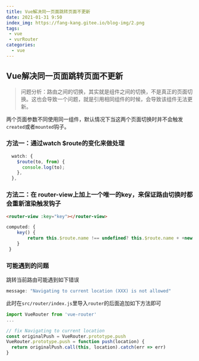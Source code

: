 ```yaml
---
title: Vue解决同一页面跳转页面不更新
date: 2021-01-31 9:50
index_img: https://fang-kang.gitee.io/blog-img/2.png
tags:
 - vue
 - vurRouter
categories:
  - vue
---
```



## Vue解决同一页面跳转页面不更新

>问题分析：路由之间的切换，其实就是组件之间的切换，不是真正的页面切换。这也会导致一个问题，就是引用相同组件的时候，会导致该组件无法更新。

两个页面参数不同使用同一组件，默认情况下当这两个页面切换时并不会触发`created`或者`mounted`钩子。

### 方法一：通过watch $route的变化来做处理

```javascript
  watch: {
    $route(to, from) {
      console.log(to);
    },
  },
```

### 方法二：在 router-view上加上一个唯一的key，来保证路由切换时都会重新渲染触发钩子

```html
<router-view :key="key"></router-view>
```

```js
computed: {
    key() {
        return this.$route.name !== undefined? this.$route.name + +new Date(): this.$route + +new Date()
    }
 }
```

### 可能遇到的问题

跳转当前路由可能遇到如下错误

```javascript
message: "Navigating to current location (XXX) is not allowed"
```

此时在`src/router/index.js`里导入`router`的后面追加如下方法即可

```javascript
import VueRouter from 'vue-router'
...

// fix Navigating to current location
const originalPush = VueRouter.prototype.push
VueRouter.prototype.push = function push(location) {
  return originalPush.call(this, location).catch(err => err)
}
```
